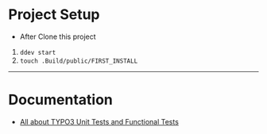 # Project Setup
* After Clone this project

1. `ddev start`
2. `touch .Build/public/FIRST_INSTALL`

---
# Documentation

* [All about TYPO3 Unit Tests and Functional Tests](Documentation/PHPUnitTest/PHPUnitTest.md)

#

